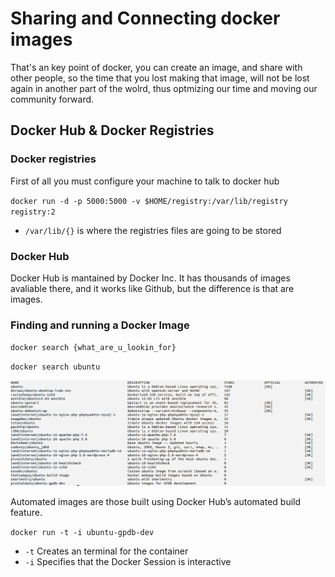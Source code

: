 # Sharing and Connecting docker images

That's an key point of docker, you can create an image, and share with other people, so the time that you lost making that
image, will not be lost again in another part of the wolrd, thus optmizing our time and moving our community forward.

## Docker Hub & Docker Registries

### Docker registries

First of all you must configure your machine to talk to docker hub

`docker run -d -p 5000:5000 -v $HOME/registry:/var/lib/registry registry:2`

- `/var/lib/{}` is where the registries files are going to be stored

### Docker Hub

Docker Hub is mantained by Docker Inc. It has thousands of images avaliable there, and it works like Github, but the difference
is that are images.

### Finding and running a Docker Image

`docker search {what_are_u_lookin_for}`

`docker search ubuntu`

![alt text](https://github.com/PatrickSampaio/patrick-studies/blob/master/images/Screenshot%20from%202018-03-11%2011-05-29.png)

Automated images are those built using Docker Hub’s automated build feature.

`docker run -t -i ubuntu-gpdb-dev`

- `-t` Creates an terminal for the container
- `-i` Specifies that the Docker Session is interactive
